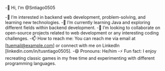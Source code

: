 -👋 Hi, I’m @Sntiago0505

-👀 I’m interested in backend web development, problem-solving, and learning new technologies.
-🌱 I’m currently learning Java and exploring different fields within backend development.
-💞️ I’m looking to collaborate on open-source projects related to web development or any interesting coding challenges.
-📫 How to reach me: You can reach me via email at [tuemail@example.com] or connect with me on LinkedIn [linkedin.com/in/tusntiago0505].
-😄 Pronouns: He/him
-⚡ Fun fact: I enjoy recreating classic games in my free time and experimenting with different programming languages.

<!---
Sntiago0505/Sntiago0505 is a ✨ special ✨ repository because its `README.md` (this file) appears on your GitHub profile.
You can click the Preview link to take a look at your changes.
--->
